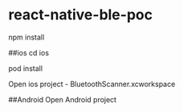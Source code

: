# react-native-ble-poc

npm install

##ios
cd ios

pod install

Open ios project - BluetoothScanner.xcworkspace

##Android
Open Android project
